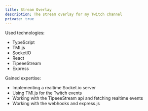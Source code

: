 ```yaml
---
title: Stream Overlay
description: The stream overlay for my Twitch channel
private: true
---
```


Used technologies:

- TypeScript
- TMI.js
- SocketIO
- React
- TipeeeStream
- Express

Gained expertise:

- Implementing a realtime Socket.io server
- Using TMI.js for the Twitch events
- Working with the TipeeeStream api and fetching realtime events
- Working with the webhooks and express.js
